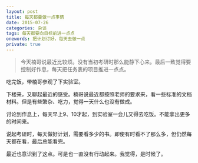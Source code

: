 ```yaml
---
layout: post
title: 每天都要做一点事情 
date: 2015-07-26
categories: 杂谈 
tags: 每天都要向目标前进一点点
onewords: 把计划订好，每天去做一点
private: true
---
```

> 今天楠哥说最近比较烦。没有当初考研时那么能静下心来。最后一致觉得要控制好作息，每天把任务表的项目推进一点点。

吃完饭，带楠哥参观了下实验室。

下楼来，又聊起最近的感受。楠哥说最近都按照老师的要求来，看一些标准的文档材料。但是有些繁杂、吃力，觉得一天什么也没有做成。

讨论到作息上，每天早上9、10才起，到实验室一会儿又得去吃饭。不能拿出更多的时间来。

说起考研时，每天做好计划，需要看多少的书。即使有时看不了那么多，但仍然每天都在看，最后总能看完。

最近也意识到了这点。可是也一直没有行动起来。我觉得，是时候了。

